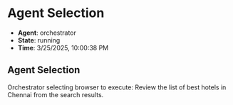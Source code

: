 # Agent Selection

- **Agent**: orchestrator
- **State**: running
- **Time**: 3/25/2025, 10:00:38 PM

## Agent Selection

Orchestrator selecting browser to execute: Review the list of best hotels in Chennai from the search results.

